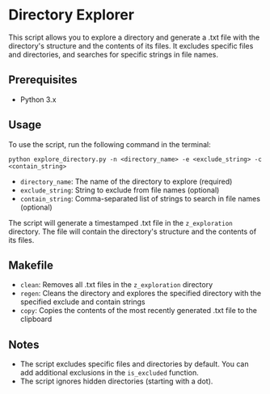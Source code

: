 # Directory Explorer

This script allows you to explore a directory and generate a .txt file with the directory's structure and the contents of its files. It excludes specific files and directories, and searches for specific strings in file names.

## Prerequisites
- Python 3.x

## Usage
To use the script, run the following command in the terminal:

```python explore_directory.py -n <directory_name> -e <exclude_string> -c <contain_string>```

- `directory_name`: The name of the directory to explore (required)
- `exclude_string`: String to exclude from file names (optional)
- `contain_string`: Comma-separated list of strings to search in file names (optional)

The script will generate a timestamped .txt file in the `z_exploration` directory. The file will contain the directory's structure and the contents of its files.

## Makefile
- `clean`: Removes all .txt files in the `z_exploration` directory
- `regen`: Cleans the directory and explores the specified directory with the specified exclude and contain strings
- `copy`: Copies the contents of the most recently generated .txt file to the clipboard

## Notes
- The script excludes specific files and directories by default. You can add additional exclusions in the `is_excluded` function.
- The script ignores hidden directories (starting with a dot).
